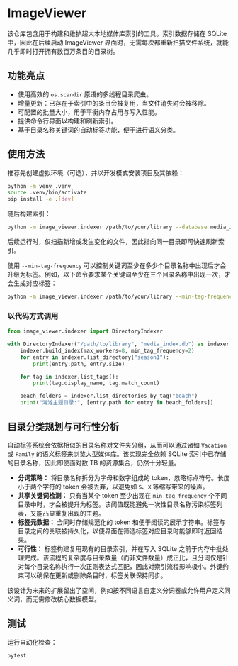 # ImageViewer

该仓库包含用于构建和维护超大本地媒体库索引的工具。索引数据存储在 SQLite 中，因此在后续启动 ImageViewer 界面时，无需每次都重新扫描文件系统，就能几乎即时打开拥有数百万条目的目录树。

## 功能亮点

- 使用高效的 `os.scandir` 原语的多线程目录爬虫。
- 增量更新：已存在于索引中的条目会被复用，当文件消失时会被移除。
- 可配置的批量大小，用于平衡内存占用与写入性能。
- 提供命令行界面以构建和刷新索引。
- 基于目录名称关键词的自动标签功能，便于进行语义分类。

## 使用方法

推荐先创建虚拟环境（可选），并以开发模式安装项目及其依赖：

```bash
python -m venv .venv
source .venv/bin/activate
pip install -e .[dev]
```

随后构建索引：

```bash
python -m image_viewer.indexer /path/to/your/library --database media_index.db --workers 8
```

后续运行时，仅扫描新增或发生变化的文件，因此指向同一目录即可快速刷新索引。

使用 `--min-tag-frequency` 可以控制关键词至少在多少个目录名称中出现后才会升级为标签。例如，以下命令要求某个关键词至少在三个目录名称中出现一次，才会生成对应标签：

```bash
python -m image_viewer.indexer /path/to/your/library --min-tag-frequency 3
```

### 以代码方式调用

```python
from image_viewer.indexer import DirectoryIndexer

with DirectoryIndexer("/path/to/library", "media_index.db") as indexer:
    indexer.build_index(max_workers=8, min_tag_frequency=2)
    for entry in indexer.list_directory("season1"):
        print(entry.path, entry.size)

    for tag in indexer.list_tags():
        print(tag.display_name, tag.match_count)

    beach_folders = indexer.list_directories_by_tag("beach")
    print("海滩主题目录:", [entry.path for entry in beach_folders])
```

## 目录分类规划与可行性分析

自动标签系统会依据相似的目录名称对文件夹分组，从而可以通过诸如 `Vacation` 或 `Family` 的语义标签来浏览大型媒体库。该实现完全依赖 SQLite 索引中已存储的目录名称，因此即使面对数 TB 的资源集合，仍然十分轻量。

- **分词策略：** 将目录名称拆分为字母和数字组成的 token，忽略标点符号。长度小于两个字符的 token 会被丢弃，以避免如 `S`、`X` 等缩写带来的噪声。
- **共享关键词检测：** 只有当某个 token 至少出现在 `min_tag_frequency` 个不同目录中时，才会被提升为标签。该阈值既能避免一次性目录名称污染标签列表，又能凸显重复出现的主题。
- **标签元数据：** 会同时存储规范化的 token 和便于阅读的展示字符串。标签与目录之间的关联被持久化，以便界面在筛选标签对应目录时能够即时返回结果。
- **可行性：** 标签构建复用现有的目录索引，并在写入 SQLite 之前于内存中批处理完成。该流程的复杂度与目录数量（而非文件数量）成正比，且分词仅是针对每个目录名称执行一次正则表达式匹配，因此对索引流程影响极小。外键约束可以确保在更新或删除条目时，标签关联保持同步。

该设计为未来的扩展留出了空间，例如按不同语言自定义分词器或允许用户定义同义词，而无需修改核心数据模型。

## 测试

运行自动化检查：

```bash
pytest
```
